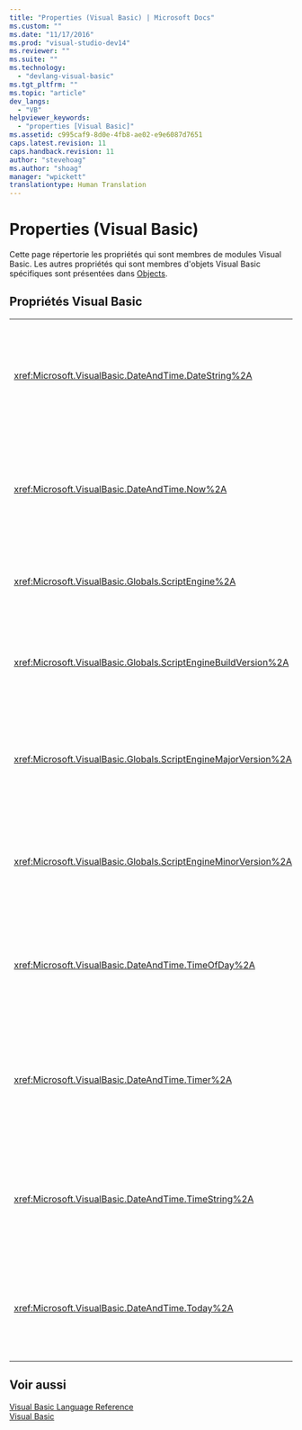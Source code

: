 ```yaml
---
title: "Properties (Visual Basic) | Microsoft Docs"
ms.custom: ""
ms.date: "11/17/2016"
ms.prod: "visual-studio-dev14"
ms.reviewer: ""
ms.suite: ""
ms.technology: 
  - "devlang-visual-basic"
ms.tgt_pltfrm: ""
ms.topic: "article"
dev_langs: 
  - "VB"
helpviewer_keywords: 
  - "properties [Visual Basic]"
ms.assetid: c995caf9-8d0e-4fb8-ae02-e9e6087d7651
caps.latest.revision: 11
caps.handback.revision: 11
author: "stevehoag"
ms.author: "shoag"
manager: "wpickett"
translationtype: Human Translation
---
```

# Properties (Visual Basic)
Cette page répertorie les propriétés qui sont membres de modules Visual Basic.  Les autres propriétés qui sont membres d'objets Visual Basic spécifiques sont présentées dans [Objects](../../visual-basic/language-reference/objects/index.md).  
  
## Propriétés Visual Basic  
  
|||  
|-|-|  
|<xref:Microsoft.VisualBasic.DateAndTime.DateString%2A>|Retourne ou définit une valeur `String` représentant la date actuelle indiquée par votre système.|  
|<xref:Microsoft.VisualBasic.DateAndTime.Now%2A>|Retourne une valeur `Date` contenant la date et l'heure en cours indiquées par votre système.|  
|<xref:Microsoft.VisualBasic.Globals.ScriptEngine%2A>|Retourne une `String` représentant le runtime en cours d'utilisation.|  
|<xref:Microsoft.VisualBasic.Globals.ScriptEngineBuildVersion%2A>|Retourne un `Integer` contenant le numéro de build du runtime en cours d'utilisation.|  
|<xref:Microsoft.VisualBasic.Globals.ScriptEngineMajorVersion%2A>|Retourne un `Integer` contenant le numéro de version principale du runtime en cours d'utilisation.|  
|<xref:Microsoft.VisualBasic.Globals.ScriptEngineMinorVersion%2A>|Retourne un `Integer` contenant le numéro de version secondaire du runtime en cours d'utilisation.|  
|<xref:Microsoft.VisualBasic.DateAndTime.TimeOfDay%2A>|Retourne ou définit une valeur `Date` contenant l'heure en cours indiquée par votre système.|  
|<xref:Microsoft.VisualBasic.DateAndTime.Timer%2A>|Retourne une valeur de type `Double` représentant le nombre de secondes écoulées depuis minuit.|  
|<xref:Microsoft.VisualBasic.DateAndTime.TimeString%2A>|Retourne ou définit une valeur `String` représentant l'heure en cours indiquée par votre système.|  
|<xref:Microsoft.VisualBasic.DateAndTime.Today%2A>|Retourne ou définit une valeur `Date` représentant la date actuelle indiquée par votre système.|  
  
## Voir aussi  
 [Visual Basic Language Reference](../../visual-basic/language-reference/index.md)   
 [Visual Basic](../../visual-basic/index.md)